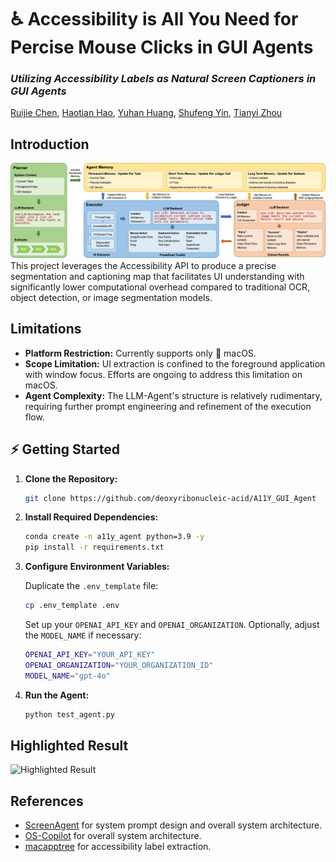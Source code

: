 # ♿️ Accessibility is All You Need for Percise Mouse Clicks in GUI Agents
### *Utilizing Accessibility Labels as Natural Screen Captioners in GUI Agents*
[Ruijie Chen](https://deoxyribonucleic-acid.github.io/), [Haotian Hao](https://github.com/910834430), [Yuhan Huang](https://github.com/Rhiannahyh), [Shufeng Yin](https://github.com/chen-xin-y), [Tianyi Zhou](https://github.com/titanwings)
## Introduction
![Proposed Framework](figures/pipeline.png)
This project leverages the Accessibility API to produce a precise segmentation and captioning map that facilitates UI understanding with significantly lower computational overhead compared to traditional OCR, object detection, or image segmentation models.
## Limitations
- **Platform Restriction:** Currently supports only 🍎 macOS. 
- **Scope Limitation:** UI extraction is confined to the foreground application with window focus. Efforts are ongoing to address this limitation on macOS.
- **Agent Complexity:** The LLM-Agent's structure is relatively rudimentary, requiring further prompt engineering and refinement of the execution flow.

## ⚡️ Getting Started

1. **Clone the Repository:**

   ```bash
   git clone https://github.com/deoxyribonucleic-acid/A11Y_GUI_Agent
   ```

2. **Install Required Dependencies:**

   ```bash
   conda create -n a11y_agent python=3.9 -y
   pip install -r requirements.txt
   ```

3. **Configure Environment Variables:**

    Duplicate the `.env_template` file:

    ```bash
    cp .env_template .env
    ```
    Set up your `OPENAI_API_KEY` and `OPENAI_ORGANIZATION`. Optionally, adjust the `MODEL_NAME` if necessary:
    ```bash
    OPENAI_API_KEY="YOUR_API_KEY"
    OPENAI_ORGANIZATION="YOUR_ORGANIZATION_ID"
    MODEL_NAME="gpt-4o"
    ```

4. **Run the Agent:**

   ```bash
   python test_agent.py
   ```

## Highlighted Result
![Highlighted Result](figures/ours_task1_combined_demonstration.png)

## References
- [ScreenAgent](https://github.com/niuzaisheng/ScreenAgent) for system prompt design and overall system architecture.
- [OS-Copilot](https://github.com/OS-Copilot/OS-Copilot) for overall system architecture.
- [macapptree](https://github.com/MacPaw/macapptree) for accessibility label extraction.